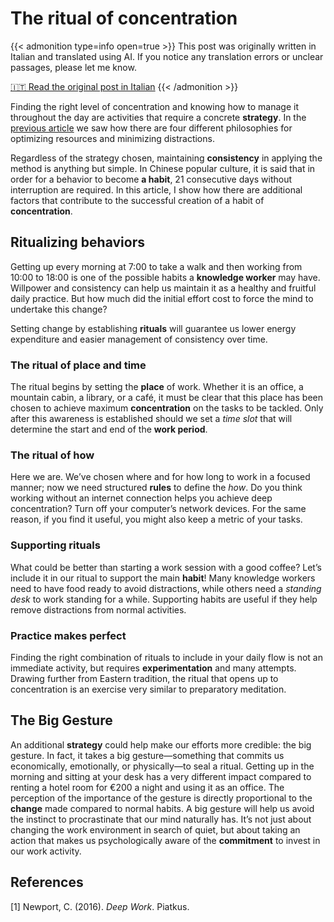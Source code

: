 # The ritual of concentration

{{< admonition type=info open=true >}}
This post was originally written in Italian and translated using AI. If you notice any translation errors or unclear passages, please let me know. 

[🇮🇹 Read the original post in Italian](/il-rito-della-concentrazione/)
{{< /admonition >}}



Finding the right level of concentration and knowing how to manage it throughout the day are activities that require a concrete **strategy**. In the [previous article](/blog/posts/strategie-per-dosare-la-concentrazione/) we saw how there are four different philosophies for optimizing resources and minimizing distractions.

Regardless of the strategy chosen, maintaining **consistency** in applying the method is anything but simple. In Chinese popular culture, it is said that in order for a behavior to become **a habit**, 21 consecutive days without interruption are required. In this article, I show how there are additional factors that contribute to the successful creation of a habit of **concentration**.

## Ritualizing behaviors

Getting up every morning at 7:00 to take a walk and then working from 10:00 to 18:00 is one of the possible habits a **knowledge worker** may have. Willpower and consistency can help us maintain it as a healthy and fruitful daily practice. But how much did the initial effort cost to force the mind to undertake this change?

Setting change by establishing **rituals** will guarantee us lower energy expenditure and easier management of consistency over time.

### The ritual of place and time

The ritual begins by setting the **place** of work. Whether it is an office, a mountain cabin, a library, or a café, it must be clear that this place has been chosen to achieve maximum **concentration** on the tasks to be tackled. Only after this awareness is established should we set a *time slot* that will determine the start and end of the **work period**.

### The ritual of how

Here we are. We’ve chosen where and for how long to work in a focused manner; now we need structured **rules** to define the *how*. Do you think working without an internet connection helps you achieve deep concentration? Turn off your computer’s network devices. For the same reason, if you find it useful, you might also keep a metric of your tasks.

### Supporting rituals

What could be better than starting a work session with a good coffee? Let’s include it in our ritual to support the main **habit**! Many knowledge workers need to have food ready to avoid distractions, while others need a *standing desk* to work standing for a while. Supporting habits are useful if they help remove distractions from normal activities.

### Practice makes perfect

Finding the right combination of rituals to include in your daily flow is not an immediate activity, but requires **experimentation** and many attempts. Drawing further from Eastern tradition, the ritual that opens up to concentration is an exercise very similar to preparatory meditation.

## The Big Gesture

An additional **strategy** could help make our efforts more credible: the big gesture. In fact, it takes a big gesture—something that commits us economically, emotionally, or physically—to seal a ritual. Getting up in the morning and sitting at your desk has a very different impact compared to renting a hotel room for €200 a night and using it as an office. The perception of the importance of the gesture is directly proportional to the **change** made compared to normal habits. A big gesture will help us avoid the instinct to procrastinate that our mind naturally has. It’s not just about changing the work environment in search of quiet, but about taking an action that makes us psychologically aware of the **commitment** to invest in our work activity.

## References

[1] Newport, C. (2016). *Deep Work*. Piatkus.



